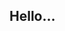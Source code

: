 <!DOCTYPE html>
<html>
<head>
<title>Page Title</title>
</head>
<body>

<h2>Hello... </h2>
<p></p>

</body>
</html>
